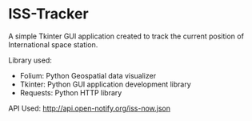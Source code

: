 # ISS-Tracker
A simple Tkinter GUI application created to track the current position of International space station.

Library used: 

- Folium: Python Geospatial data visualizer 
- Tkinter: Python GUI application development library
- Requests: Python HTTP library

API Used: http://api.open-notify.org/iss-now.json


